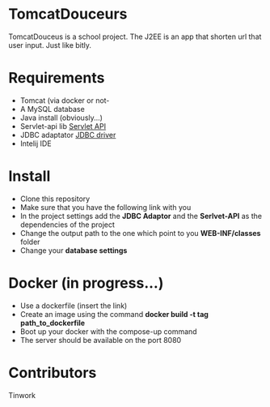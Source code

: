 # TomcatDouceurs

TomcatDouceus is a school project. The J2EE is an app that shorten url that user input. Just like bitly.

# Requirements 

* Tomcat (via docker or not-
* A MySQL database 
* Java install (obviously...)
* Servlet-api lib [Servlet API](https://mvnrepository.com/artifact/javax.servlet/servlet-api/3.0.1)
* JDBC adaptator [JDBC driver](https://dev.mysql.com/downloads/connector/j/5.1.html)
* Intelij IDE 

# Install 

* Clone this repository 
* Make sure that you have the following link with you
* In the project settings add the **JDBC Adaptor** and the **Serlvet-API** as the dependencies of the project
* Change the output path to the one which point to you **WEB-INF/classes** folder 
* Change your **database settings** 

# Docker (in progress...)

* Use a dockerfile (insert the link)
* Create an image using the command **docker build -t tag path_to_dockerfile**
* Boot up your docker with the compose-up command 
* The server should be available on the port 8080

# Contributors 

Tinwork 
